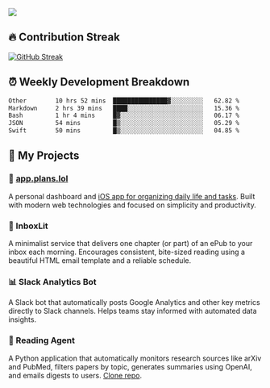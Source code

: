 ![](http://github-profile-summary-cards.vercel.app/api/cards/profile-details?username=sivori&theme=nightowl)

## 🔥 Contribution Streak
[![GitHub Streak](https://github-readme-streak-stats-murex-one.vercel.app?user=sivori&theme=nightowl&hide_border=true&card_width=700&card_height=200&ring=EBE011&fire=EB9B1B)](https://git.io/streak-stats)

## ⏰ Weekly Development Breakdown
<!--START_SECTION:waka-->

```txt
Other        10 hrs 52 mins  ███████████████▓░░░░░░░░░   62.82 %
Markdown     2 hrs 39 mins   ████░░░░░░░░░░░░░░░░░░░░░   15.36 %
Bash         1 hr 4 mins     █▓░░░░░░░░░░░░░░░░░░░░░░░   06.17 %
JSON         54 mins         █▒░░░░░░░░░░░░░░░░░░░░░░░   05.29 %
Swift        50 mins         █▒░░░░░░░░░░░░░░░░░░░░░░░   04.85 %
```

<!--END_SECTION:waka-->

## 🚀 My Projects

### 📱 [app.plans.lol](https://app.plans.lol)
A personal dashboard and [iOS app for organizing daily life and tasks](https://apps.apple.com/us/app/plans-lol/id6703607762). Built with modern web technologies and focused on simplicity and productivity.

### 📘 InboxLit

A minimalist service that delivers one chapter (or part) of an ePub to your inbox each morning. Encourages consistent, bite-sized reading using a beautiful HTML email template and a reliable schedule.

### 📊 Slack Analytics Bot
A Slack bot that automatically posts Google Analytics and other key metrics directly to Slack channels. Helps teams stay informed with automated data insights.

### 🤖 Reading Agent

A Python application that automatically monitors research sources like arXiv and PubMed, filters papers by topic, generates summaries using OpenAI, and emails digests to users. [Clone repo](https://github.com/mentarch/reading-agent).

